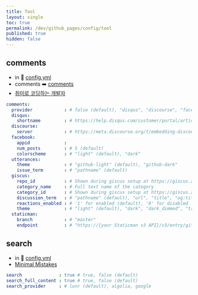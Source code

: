 ```yaml
---
title: Tool
layout: single
toc: true
permalink: /dev/github_pages/config/tool
published: true
hidden: false
---
```


<head>
  <base target="_blank">
</head>



## comments

- in 🧱 [config.yml](/dev/github_pages/start/setting/config_yml)
- comments ➡️ [comments](/dev/github_pages/front_matter/info#comments)
- [취미로 코딩하는 개발자](https://devinlife.com/howto%20github%20pages/blog-disqus/)

```yml
comments:
  provider            : # false (default), "disqus", "discourse", "facebook", "staticman", "staticman_v2", "utterances", "giscus", "custom"
  disqus:
    shortname         : # https://help.disqus.com/customer/portal/articles/466208-what-s-a-shortname-
  discourse:
    server            : # https://meta.discourse.org/t/embedding-discourse-comments-via-javascript/31963 , e.g.: meta.discourse.org
  facebook:
    appid             :
    num_posts         : # 5 (default)
    colorscheme       : # "light" (default), "dark"
  utterances:
    theme             : # "github-light" (default), "github-dark"
    issue_term        : # "pathname" (default)
  giscus:
    repo_id           : # Shown during giscus setup at https://giscus.app
    category_name     : # Full text name of the category
    category_id       : # Shown during giscus setup at https://giscus.app
    discussion_term   : # "pathname" (default), "url", "title", "og:title"
    reactions_enabled : # '1' for enabled (default), '0' for disabled
    theme             : # "light" (default), "dark", "dark_dimmed", "transparent_dark", "preferred_color_scheme"
  staticman:
    branch            : # "master"
    endpoint          : # "https://{your Staticman v3 API}/v3/entry/github/"
```



## search

- in 🧱 [config.yml](/dev/github_pages/start/setting/config_yml)
- [Minimal Mistakes](https://mmistakes.github.io/minimal-mistakes/docs/layouts/#exclusions)

```yml
search              : true # true, false (default)
search_full_content : true # true, false (default)
search_provider     : # lunr (default), algolia, google
```
